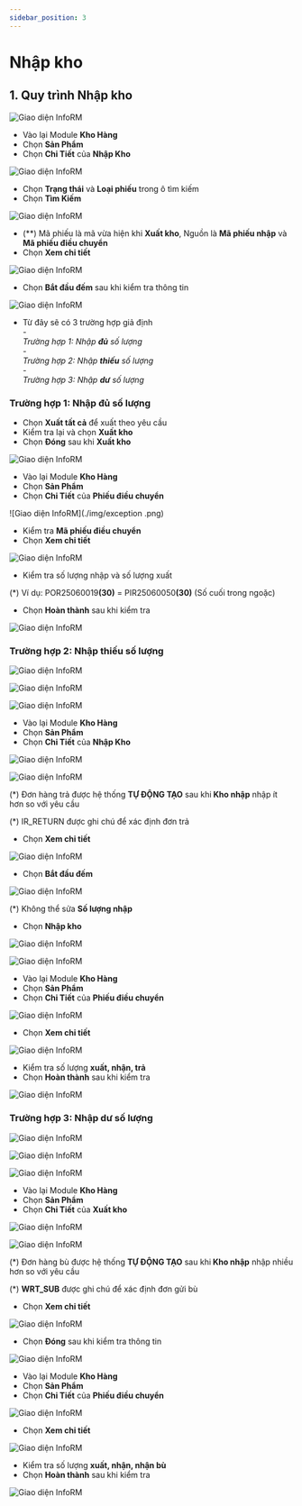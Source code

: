 ```yaml
---
sidebar_position: 3
---
```


# Nhập kho

## 1. Quy trình **Nhập kho**

![Giao diện InfoRM](./img/dieuchuyen15.png)

- Vào lại Module **Kho Hàng**
- Chọn **Sản Phẩm**
- Chọn **Chi Tiết** của **Nhập Kho**

![Giao diện InfoRM](./img/dieuchuyen16.png)

- Chọn **Trạng thái** và **Loại phiếu** trong ô tìm kiếm
- Chọn **Tìm Kiếm**

![Giao diện InfoRM](./img/dieuchuyen17.png)

- (**) Mã phiếu là mã vừa hiện khi <strong>Xuất kho</strong>, Nguồn là <strong>Mã phiếu nhập</strong> và <strong>Mã phiếu điều chuyển</strong>
- Chọn **Xem chi tiết**

![Giao diện InfoRM](./img/dieuchuyen18.png)

- Chọn **Bắt đầu đếm** sau khi kiểm tra thông tin

![Giao diện InfoRM](./img/dieuchuyen19.png)

- <div class="spaced-item">Từ đây sẽ có 3 trường hợp giả định</div>
  - <div class="spaced-item"><em>Trường hợp 1: Nhập <strong>đủ</strong> số lượng</em></div>
  - <div class="spaced-item"><em>Trường hợp 2: Nhập <strong>thiếu</strong> số lượng</em></div>
  - <div class="spaced-item"><em>Trường hợp 3: Nhập <strong>dư</strong> số lượng</em></div>

### Trường hợp 1: Nhập **đủ** số lượng

- Chọn **Xuất tất cả** để xuất theo yêu cầu
- Kiểm tra lại và chọn **Xuất kho**
- Chọn **Đóng** sau khi **Xuất kho**

![Giao diện InfoRM](./img/dieuchuyen20.png)

- Vào lại Module **Kho Hàng**
- Chọn **Sản Phẩm**
- Chọn **Chi Tiết** của **Phiếu điều chuyển**

![Giao diện InfoRM](./img/exception	.png)

- Kiểm tra **Mã phiếu điều chuyển**
- Chọn **Xem chi tiết**

![Giao diện InfoRM](./img/dieuchuyen21.png)

- Kiểm tra số lượng nhập và số lượng xuất

(*) Ví dụ: POR25060019<strong>(30)</strong> = PIR25060050<strong>(30)</strong> (Số cuối trong ngoặc)

- Chọn **Hoàn thành** sau khi kiểm tra

![Giao diện InfoRM](./img/dieuchuyen22.png)

### Trường hợp 2: Nhập **thiếu** số lượng

![Giao diện InfoRM](./img/dieuchuyen23.png)

![Giao diện InfoRM](./img/dieuchuyen24.png)

![Giao diện InfoRM](./img/dieuchuyen25.png)

- Vào lại Module **Kho Hàng**
- Chọn **Sản Phẩm**
- Chọn **Chi Tiết** của **Nhập Kho**

![Giao diện InfoRM](./img/dieuchuyen26.png)

![Giao diện InfoRM](./img/dieuchuyen27.png)

(*) Đơn hàng trả được hệ thống <strong>TỰ ĐỘNG TẠO</strong> sau khi<strong> Kho nhập</strong> nhập ít hơn so với yêu cầu

(*) IR_RETURN được ghi chú để xác định đơn trả  

- Chọn **Xem chi tiết**

![Giao diện InfoRM](./img/dieuchuyen28.png)

- Chọn **Bắt đầu đếm**

![Giao diện InfoRM](./img/dieuchuyen29.png)

(*) Không thể sửa <strong>Số lượng nhập</strong>
- Chọn **Nhập kho**

![Giao diện InfoRM](./img/dieuchuyen30.png)

![Giao diện InfoRM](./img/dieuchuyen31.png)

- Vào lại Module **Kho Hàng**
- Chọn **Sản Phẩm**
- Chọn **Chi Tiết** của **Phiếu điều chuyển**

![Giao diện InfoRM](./img/dieuchuyen32.png)

- Chọn **Xem chi tiết**

![Giao diện InfoRM](./img/dieuchuyen33.png)

- Kiểm tra số lượng **xuất, nhận, trả**
- Chọn **Hoàn thành** sau khi kiểm tra

![Giao diện InfoRM](./img/dieuchuyen34.png)

### Trường hợp 3: Nhập **dư** số lượng

![Giao diện InfoRM](./img/dieuchuyen35.png)

![Giao diện InfoRM](./img/dieuchuyen36.png)

![Giao diện InfoRM](./img/dieuchuyen37.png)

- Vào lại Module **Kho Hàng**
- Chọn **Sản Phẩm**
- Chọn **Chi Tiết** của **Xuất kho**

![Giao diện InfoRM](./img/dieuchuyen38.png)

![Giao diện InfoRM](./img/dieuchuyen39.png)

(*) Đơn hàng bù được hệ thống <strong>TỰ ĐỘNG TẠO</strong> sau khi<strong> Kho nhập</strong> nhập nhiều hơn so với yêu cầu

(*) <strong>WRT_SUB</strong> được ghi chú để xác định đơn gửi bù 

- Chọn **Xem chi tiết**

![Giao diện InfoRM](./img/dieuchuyen40.png)

- Chọn **Đóng** sau khi kiểm tra thông tin

![Giao diện InfoRM](./img/dieuchuyen41.png)

- Vào lại Module **Kho Hàng**
- Chọn **Sản Phẩm**
- Chọn **Chi Tiết** của **Phiếu điều chuyển**

![Giao diện InfoRM](./img/dieuchuyen42.png)

- Chọn **Xem chi tiết**

![Giao diện InfoRM](./img/dieuchuyen43.png)

- Kiểm tra số lượng **xuất, nhận, nhận bù**
- Chọn **Hoàn thành** sau khi kiểm tra

![Giao diện InfoRM](./img/dieuchuyen44.png)

